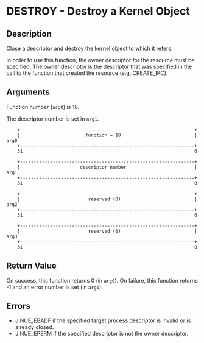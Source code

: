 # DESTROY - Destroy a Kernel Object

## Description

Close a descriptor and destroy the kernel object to which it refers.

In order to use this function, the owner descriptor for the resource must be
specified. The owner descriptor is the descriptor that was specified in the
call to the function that created the resource (e.g. CREATE_IPC).

## Arguments

Function number (`arg0`) is 18.

The descriptor number is set in `arg1`.

```
    +----------------------------------------------------------------+
    |                        function = 18                           |  arg0
    +----------------------------------------------------------------+
    31                                                               0
    
    +----------------------------------------------------------------+
    |                      descriptor number                         |  arg1
    +----------------------------------------------------------------+
    31                                                               0

    +----------------------------------------------------------------+
    |                         reserved (0)                           |  arg2
    +----------------------------------------------------------------+
    31                                                               0

    +----------------------------------------------------------------+
    |                         reserved (0)                           |  arg3
    +----------------------------------------------------------------+
    31                                                               0
```

## Return Value

On success, this function returns 0 (in `arg0`). On failure, this function
returns -1 and an error number is set (in `arg1`).

## Errors

* JINUE_EBADF if the specified target process descriptor is invalid or is
already closed.
* JINUE_EPERM if the specified descriptor is not the owner descriptor.

